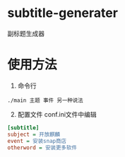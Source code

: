 # subtitle-generater

副标题生成器

# 使用方法

1. 命令行

```shell
./main 主题 事件 另一种说法
```

2. 配置文件 conf.ini文件中编辑

```ini
[subtitle]
subject = 开放麒麟
event = 安装snap商店
otherword = 安装更多软件
```